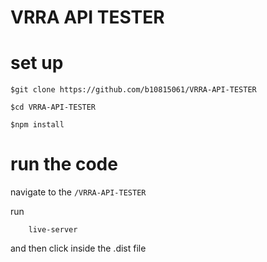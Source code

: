 # VRRA API TESTER

# set up

```
$git clone https://github.com/b10815061/VRRA-API-TESTER

$cd VRRA-API-TESTER

$npm install
```

# run the code

navigate to the ``` /VRRA-API-TESTER ```

run 

```
    live-server
```

and then click inside the .dist file

